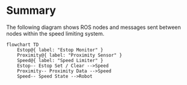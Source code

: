 # Summary
The following diagram shows ROS nodes and messages sent between nodes within the speed limiting system.

```mermaid
flowchart TD
    Estop@{ label: "Estop Monitor" }
    Proximity@{ label: "Proximity Sensor" }
    Speed@{ label: "Speed Limiter" }
    Estop-- Estop Set / Clear -->Speed
    Proximity-- Proximity Data -->Speed
    Speed-- Speed State -->Robot
```